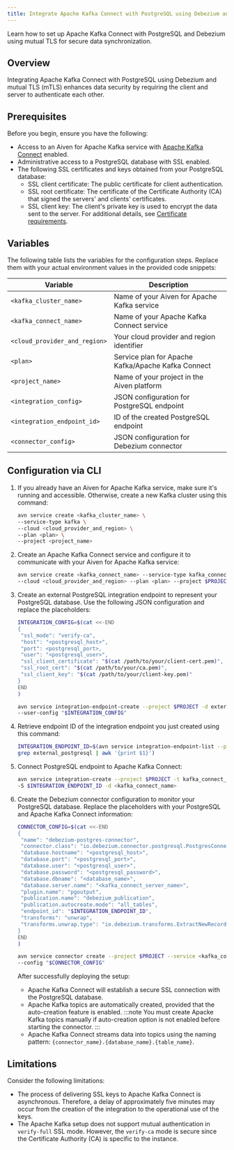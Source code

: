 ```yaml
---
title: Integrate Apache Kafka Connect with PostgreSQL using Debezium and mutual TLS
---
```


Learn how to set up Apache Kafka Connect with PostgreSQL and Debezium using mutual TLS for secure data synchronization.

## Overview

Integrating Apache Kafka Connect with PostgreSQL using Debezium and mutual TLS (mTLS)
enhances data security by requiring the client and server to authenticate each other.

## Prerequisites

Before you begin, ensure you have the following:

- Access to an Aiven for Apache Kafka service with
[Apache Kafka Connect](/docs/products/kafka/kafka-connect/howto/enable-connect)
enabled.
- Administrative access to a PostgreSQL database with SSL enabled.
- The following SSL certificates and keys obtained from your PostgreSQL database:
  - SSL client certificate: The public certificate for client authentication.
  - SSL root certificate: The certificate of the Certificate Authority (CA) that signed
  the servers' and clients' certificates.
  - SSL client key: The client's private key is used to encrypt the data sent to the
  server.
  For additional details, see
  [Certificate requirements](/docs/platform/concepts/tls-ssl-certificates#certificate-requirements).

## Variables

The following table lists the variables for the configuration steps. Replace them with
your actual environment values in the provided code snippets:

| Variable | Description |
|---|---|
| `<kafka_cluster_name>` | Name of your Aiven for Apache Kafka service |
| `<kafka_connect_name>` | Name of your Apache Kafka Connect service |
| `<cloud_provider_and_region>` | Your cloud provider and region identifier |
| `<plan>` | Service plan for Apache Kafka/Apache Kafka Connect |
| `<project_name>` | Name of your project in the Aiven platform |
| `<integration_config>` | JSON configuration for PostgreSQL endpoint |
| `<integration_endpoint_id>` | ID of the created PostgreSQL endpoint |
| `<connector_config>` | JSON configuration for Debezium connector |

## Configuration via CLI

1. If you already have an Aiven for Apache Kafka service, make sure it's running and
accessible. Otherwise, create a new Kafka cluster using this command:

   ```bash
   avn service create <kafka_cluster_name> \
   --service-type kafka \
   --cloud <cloud_provider_and_region> \
   --plan <plan> \
   --project <project_name>
   ```

1. Create an Apache Kafka Connect service and configure it to communicate with your
Aiven for Apache Kafka service:

   ```bash
   avn service create <kafka_connect_name> --service-type kafka_connect \
   --cloud <cloud_provider_and_region> --plan <plan> --project $PROJECT
   ```

1. Create an external PostgreSQL integration endpoint to represent your PostgreSQL
database. Use the following JSON configuration and replace the placeholders:

   ```bash
   INTEGRATION_CONFIG=$(cat <<-END
   {
    "ssl_mode": "verify-ca",
    "host": "<postgresql_host>",
    "port": <postgresql_port>,
    "user": "<postgresql_user>",
    "ssl_client_certificate": "$(cat /path/to/your/client-cert.pem)",
    "ssl_root_cert": "$(cat /path/to/your/ca.pem)",
    "ssl_client_key": "$(cat /path/to/your/client-key.pem)"
   }
   END
   )

   avn service integration-endpoint-create --project $PROJECT -d external_postgresql \
   --user-config "$INTEGRATION_CONFIG"

   ```

1. Retrieve endpoint ID of the integration endpoint you just created using this command:

   ```bash
   INTEGRATION_ENDPOINT_ID=$(avn service integration-endpoint-list --project $PROJECT |
   grep external_postgresql | awk '{print $1}')
   ```

1. Connect PostgreSQL endpoint to Apache Kafka Connect:

   ```bash
   avn service integration-create --project $PROJECT -t kafka_connect_postgresql \
   -S $INTEGRATION_ENDPOINT_ID -d <kafka_connect_name>
   ```

1. Create the Debezium connector configuration to monitor your PostgreSQL database.
Replace the placeholders with your PostgreSQL and Apache Kafka Connect information:

   ```bash
   CONNECTOR_CONFIG=$(cat <<-END
   {
    "name": "debezium-postgres-connector",
    "connector.class": "io.debezium.connector.postgresql.PostgresConnector",
    "database.hostname": "<postgresql_host>",
    "database.port": "<postgresql_port>",
    "database.user": "<postgresql_user>",
    "database.password": "<postgresql_password>",
    "database.dbname": "<database_name>",
    "database.server.name": "<kafka_connect_server_name>",
    "plugin.name": "pgoutput",
    "publication.name": "debezium_publication",
    "publication.autocreate.mode": "all_tables",
    "endpoint_id": "$INTEGRATION_ENDPOINT_ID",
    "transforms": "unwrap",
    "transforms.unwrap.type": "io.debezium.transforms.ExtractNewRecordState"
   }
   END
   )

   avn service connector create --project $PROJECT --service <kafka_connect_name> \
   --config "$CONNECTOR_CONFIG"

   ```

   After successfully deploying the setup:

   - Apache Kafka Connect will establish a secure SSL connection with the PostgreSQL
database.
   - Apache Kafka topics are automatically created, provided that the auto-creation
feature is enabled.
     :::note
     You must create Apacke Kafka topics manually if auto-creation option is
     not enabled before starting the connector.
     :::
   - Apache Kafka Connect streams data into topics using the naming
pattern: `{connector_name}.{database_name}.{table_name}`.

## Limitations

Consider the following limitations:

- The process of delivering SSL keys to Apache Kafka Connect is asynchronous.
Therefore, a delay of approximately five minutes may occur from the creation of
the integration to the operational use of the keys.
- The Apache Kafka setup does not support mutual authentication in `verify-full` SSL mode.
However, the `verify-ca` mode is secure since the Certificate Authority (CA) is
specific to the instance.
